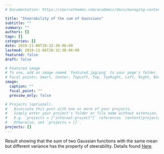 ```yaml
---
# Documentation: https://sourcethemes.com/academic/docs/managing-content/

title: "Steerability of the sum of Gaussians"
subtitle: ""
summary: ""
authors: []
tags: []
categories: []
date: 2019-11-06T20:32:30-06:00
lastmod: 2019-11-06T20:32:30-06:00
featured: false
draft: false

# Featured image
# To use, add an image named `featured.jpg/png` to your page's folder.
# Focal points: Smart, Center, TopLeft, Top, TopRight, Left, Right, BottomLeft, Bottom, BottomRight.
image:
  caption: ""
  focal_point: ""
  preview_only: false

# Projects (optional).
#   Associate this post with one or more of your projects.
#   Simply enter your project's folder or file name without extension.
#   E.g. `projects = ["internal-project"]` references `content/project/deep-learning/index.md`.
#   Otherwise, set `projects = []`.
projects: []
---
```


Result showing that the sum of two Gaussian functions with the same mean but different variance has the property of steerability. Details found [Here](https://calenwalshe.com/files/steerability.pdf).  
